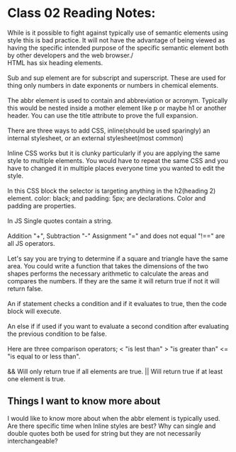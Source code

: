 # Class 02 Reading Notes:
While is it possible to fight against typically use of semantic elements using style this is bad practice. It will not have the advantage of being viewed as having the specific intended purpose of the specific semantic element both by other developers and the web browser./
\
HTML has six heading elements.\
\
Sub and sup element are for subscript and superscript. These are used for thing only numbers in date exponents or numbers in chemical elements.\
\
The abbr element is used to contain and abbreviation or acronym. Typically this would be nested inside a mother element like p or maybe h1 or another header. You can use the title attribute to prove the full expansion.\
\
There are three ways to add CSS, inline(should be used sparingly) an internal stylesheet, or an external stylesheet(most common)\
\
Inline CSS works but it is clunky particularly if you are applying the same style to multiple elements. You would have to repeat the same CSS and you have to changed it in multiple places everyone time you wanted to edit the style.\
\
In this CSS block the selector is targeting anything in the h2(heading 2) element. color: black; and  padding: 5px; are declarations. Color and padding are properties.\
\
In JS Single quotes contain a string.\
\
Addition "+", Subtraction "-" Assignment "=" and does not equal "!==" are all JS operators.\
\
Let's say you are trying to determine if a square and triangle have the same area. You could write a function that takes the dimensions of the two shapes performs the necessary arithmetic to calculate the areas and compares the numbers. If they are the same it will return true if not  it will return false.\
\
An if statement checks a condition and if it evaluates to true, then the code block will execute.\
\
An else if if used if you want to evaluate a second condition after evaluating the previous condition to be false.\
\
Here are three comparison operators; < "is lest than" > "is greater than" <= "is equal to or less than".\
\
&& Will only return true if all elements are true. || Will return true if at least one element is true.



## Things I want to know more about
I would like to know more about when the abbr element is typically used.
Are there specific time when Inline styles are best?
Why can single and double quotes both be used for string but they are not necessarily interchangeable?